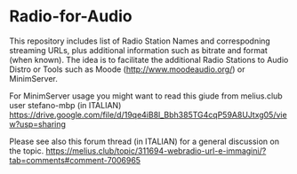 # Radio-for-Audio
This repository includes list of Radio Station Names and correspodning streaming URLs, plus additional information such as bitrate and format (when known).
The idea is to facilitate the additional Radio Stations to Audio Distro or Tools such as Moode (http://www.moodeaudio.org/) or MinimServer.

For MinimServer usage you might want to read this giude from melius.club user stefano-mbp (in ITALIAN)
https://drive.google.com/file/d/19qe4iB8l_Bbh385TG4cqP59A8UJtxg05/view?usp=sharing

Please see also this forum thread (in ITALIAN) for a general discussion on the topic.
https://melius.club/topic/311694-webradio-url-e-immagini/?tab=comments#comment-7006965
